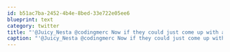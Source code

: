```yaml
---
id: b51ac7ba-2452-4b4e-8bed-33e722e05ee6
blueprint: text
category: twitter
title: "'@Juicy_Nesta @codingmerc Now if they could just come up with an adblock for radio ;)"
caption: "'@Juicy_Nesta @codingmerc Now if they could just come up with an adblock for radio ;)"
---
```

